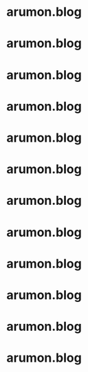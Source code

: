 # arumon.blog
# arumon.blog
# arumon.blog
# arumon.blog
# arumon.blog
# arumon.blog
# arumon.blog
# arumon.blog
# arumon.blog
# arumon.blog
# arumon.blog
# arumon.blog
